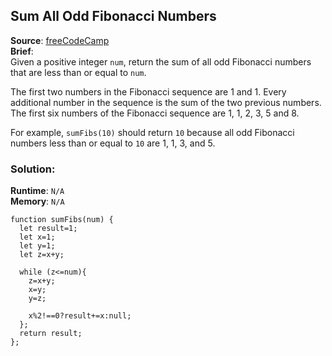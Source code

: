 ## Sum All Odd Fibonacci Numbers

**Source**: [freeCodeCamp](https://www.freecodecamp.org/learn/javascript-algorithms-and-data-structures/intermediate-algorithm-scripting/sum-all-odd-fibonacci-numbers)     
**Brief**:     
Given a positive integer ``num``, return the sum of all odd Fibonacci numbers that are less than or equal to ``num``.   

The first two numbers in the Fibonacci sequence are 1 and 1. Every additional number in the sequence is the sum of the two previous numbers. The first six numbers of the Fibonacci sequence are 1, 1, 2, 3, 5 and 8.   

For example, ``sumFibs(10)`` should return ``10`` because all odd Fibonacci numbers less than or equal to ``10`` are 1, 1, 3, and 5.   

### Solution:
**Runtime**: ``N/A``   
**Memory**: ``N/A``   
```
function sumFibs(num) {
  let result=1;
  let x=1;
  let y=1;
  let z=x+y;

  while (z<=num){
    z=x+y;
    x=y;
    y=z;

    x%2!==0?result+=x:null;
  };
  return result;
};
```
